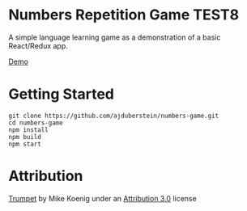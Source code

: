 Numbers Repetition Game
TEST8
=====

A simple language learning game as a demonstration of a basic React/Redux app.

[Demo](https://numbersgame.herokuapp.com)

# Getting Started

```
git clone https://github.com/ajduberstein/numbers-game.git
cd numbers-game
npm install
npm build
npm start
```

# Attribution

[Trumpet](http://soundbible.com/1003-Ta-Da.html) by Mike Koenig 
under an [Attribution 3.0](https://creativecommons.org/licenses/by/3.0/us/legalcode) license
